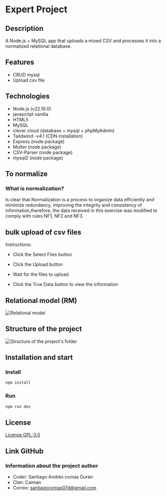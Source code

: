 # Expert Project

## Description
A Node.js + MySQL app that uploads a mixed CSV and processes it into a normalized relational database.

## Features 
- CRUD mysql
- Upload csv file

## Technologies
- Node.js (v22.16.0)
- javascript vanilla
- HTML5
- MySQL
- clever cloud (database + mysql + phpMyAdmin)
- Taildwind  -v4.1 (CDN installation)
- Express (node package)
- Multer (node package)
- CSV-Parser (node package)
- mysql2 (node package)


## To normalize

### What is normalization?

Is clear that Normalization is a process to organize data efficiently and minimize redundancy, improving the integrity and consistency of information,therefore, the data received in this exercise was modified to comply with rules NF1, NF2 and NF3.


##  bulk upload of csv files

Instructions:

- Click the Select Files button

- Click the Upload button

- Wait for the files to upload

- Click the True Data button to view the information

## Relational model (RM)

![Relational model](image-1.png)


## Structure of the project

![Structure of the project's folder](image.png)

## Installation and start

### Install
```bash
npm install
```

### Run
```bash
npm run dev
```


## License

[License GPL-3.0](https://www.gnu.org/licenses/gpl-3.0.en.html)

## Link GitHub

### Information about the project author
- Coder: Santiago Andrés comas Durán
- Clan: Caiman
- Correo: santiagocomas07d@gmail.com